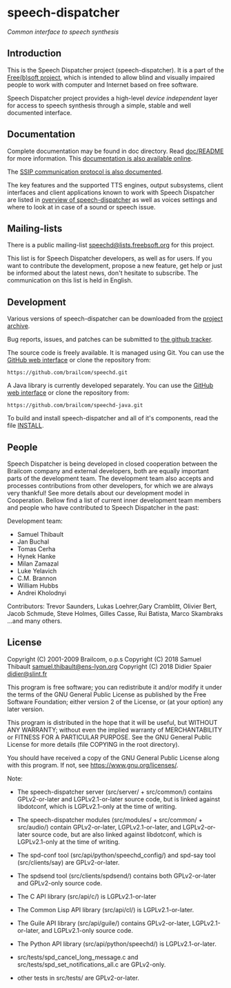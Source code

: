 speech-dispatcher
=================

*Common interface to speech synthesis*

Introduction
------------

This is the Speech Dispatcher project (speech-dispatcher). It is a part of the
[Free(b)soft project](https://devel.freebsoft.org/), which is intended to allow
blind and visually impaired people to work with computer and Internet based on
free software.

Speech Dispatcher project provides a high-level *device independent* layer
for access to speech synthesis through a simple, stable and well documented
interface.

Documentation
-------------

Complete documentation may be found in doc directory. Read
[doc/README](doc/README) for more information. This [documentation is also
available online](https://devel.freebsoft.org/doc/speechd/speech-dispatcher.html).

The [SSIP communication protocol is also
documented](https://devel.freebsoft.org/doc/speechd/ssip.html).

The key features and the supported TTS engines, output subsystems, client
interfaces and client applications known to work with Speech Dispatcher are
listed in [overview of speech-dispatcher](README.overview.md) as well as voices
settings and where to look at in case of a sound or speech issue.

Mailing-lists
-------------

There is a public mailing-list speechd@lists.freebsoft.org for this project.

This list is for Speech Dispatcher developers, as well as for users. If you
want to contribute the development, propose a new feature, get help or just be
informed about the latest news, don't hesitate to subscribe. The communication
on this list is held in English.

Development
-----------

Various versions of speech-dispatcher can be downloaded from the [project
archive](https://github.com/brailcom/speechd/releases).

Bug reports, issues, and patches can be submitted to [the github
tracker](https://github.com/brailcom/speechd/issues).

The source code is freely available. It is managed using Git. You can use
the [GitHub web interface](https://github.com/brailcom/speechd) or clone the
repository from:

    https://github.com/brailcom/speechd.git

A Java library is currently developed separately. You can use the [GitHub web
interface](https://github.com/brailcom/speechd-java) or clone the repository
from:

    https://github.com/brailcom/speechd-java.git

To build and install speech-dispatcher and all of it's components, read the
file [INSTALL](INSTALL).


People
------

Speech Dispatcher is being developed in closed cooperation between the Brailcom
company and external developers, both are equally important parts of the
development team. The development team also accepts and processes contributions
from other developers, for which we are always very thankful! See more details
about our development model in Cooperation. Bellow find a list of current inner
development team members and people who have contributed to Speech Dispatcher in
the past:

Development team:

  * Samuel Thibault
  * Jan Buchal
  * Tomas Cerha
  * Hynek Hanke
  * Milan Zamazal
  * Luke Yelavich
  * C.M. Brannon
  * William Hubbs
  * Andrei Kholodnyi

Contributors: Trevor Saunders, Lukas Loehrer,Gary Cramblitt, Olivier Bert, Jacob
Schmude, Steve Holmes, Gilles Casse, Rui Batista, Marco Skambraks ...and many
others.

License
-------

Copyright (C) 2001-2009 Brailcom, o.p.s
Copyright (C) 2018 Samuel Thibault <samuel.thibault@ens-lyon.org>
Copyright (C) 2018 Didier Spaier <didier@slint.fr>

This program is free software; you can redistribute it and/or modify it under
the terms of the GNU General Public License as published by the Free Software
Foundation; either version 2 of the License, or (at your option) any later
version.

This program is distributed in the hope that it will be useful, but WITHOUT ANY
WARRANTY; without even the implied warranty of MERCHANTABILITY or FITNESS FOR A
PARTICULAR PURPOSE.  See the GNU General Public License for more details (file
COPYING in the root directory).

You should have received a copy of the GNU General Public License
along with this program.  If not, see <https://www.gnu.org/licenses/>.


Note:

- The speech-dispatcher server (src/server/ + src/common/) contains
GPLv2-or-later and LGPLv2.1-or-later source code, but is linked against
libdotconf, which is LGPLv2.1-only at the time of writing.

- The speech-dispatcher modules (src/modules/ + src/common/ + src/audio/)
contain GPLv2-or-later, LGPLv2.1-or-later, and LGPLv2-or-later source code,
but are also linked against libdotconf, which is LGPLv2.1-only at the time of
writing.

- The spd-conf tool (src/api/python/speechd_config/) and spd-say tool
(src/clients/say) are GPLv2-or-later.

- The spdsend tool (src/clients/spdsend/) contains both GPLv2-or-later and
GPLv2-only source code.

- The C API library (src/api/c/) is LGPLv2.1-or-later

- The Common Lisp API library (src/api/cl/) is LGPLv2.1-or-later.

- The Guile API library (src/api/guile/) contains GPLv2-or-later,
LGPLv2.1-or-later, and LGPLv2.1-only source code.

- The Python API library (src/api/python/speechd/) is LGPLv2.1-or-later.

- src/tests/spd_cancel_long_message.c and
src/tests/spd_set_notifications_all.c are GPLv2-only.

- other tests in src/tests/ are GPLv2-or-later.
